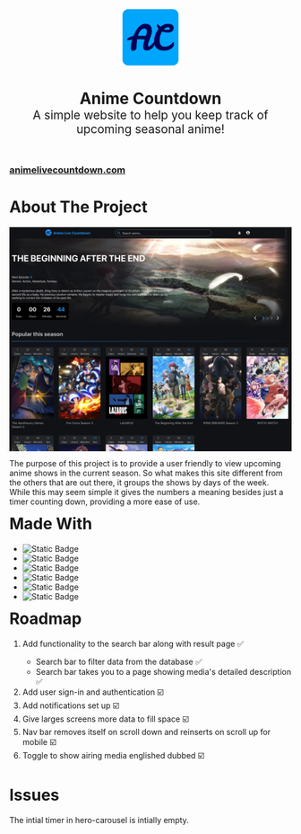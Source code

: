 <div align="center" style="margin-bottom: 30px"><img style="height: 100px; align-self:" src="./animeCountdownApp/public/icons/favicon.png"></div>
<h1 style="border-bottom: 0; text-align:center; margin-bottom: -30px;">Anime Countdown</h1>
<h2 style="border-bottom: 0; text-align:center; font-weight:normal; margin-bottom: 50px;">A simple website to help you keep track of upcoming seasonal anime!</h2>
<h3><a href="https://animelivecountdown.com" target="_blank">animelivecountdown.com</a></h3>
<h1>About The Project</h1>
<img src="./animeCountdownApp/public/images/preview-image.jpg"/>
<p style="margin-top: 10px;">The purpose of this project is to provide a user friendly to view upcoming anime shows in the current season. So what makes this site different from the others that are out there, it groups the shows by days of the week. While this may seem simple it gives the numbers a meaning besides just a timer counting down, providing a more ease of use.</p>
<h1 style="margin-top: 10px;">Made With</h1>
<ul>
    <li><img alt="Static Badge" src="https://img.shields.io/badge/Angular-000000?logo=angular"></li>
    <li><img alt="Static Badge" src="https://img.shields.io/badge/Spring_Boot-000000?logo=springboot">
    </li>
    <li><img alt="Static Badge" src="https://img.shields.io/badge/TypeScript-000000?logo=typescript">
    </li>
    <li><img alt="Static Badge" src="https://img.shields.io/badge/Render-000000?logo=render">
    </li>
    <li><img alt="Static Badge" src="https://img.shields.io/badge/Vercel-000000?logo=vercel">
    </li>
    <li><img alt="Static Badge" src="https://img.shields.io/badge/PostgreSQL-000000?logo=postgresql"></li>
</ul>
<h1 style="margin-top: 10px;">Roadmap</h1>
<ol>
    <li>Add functionality to the search bar along with result page ✅</li>
    <ul>
        <li>Search bar to filter data from the database ✅</li>
        <li>Search bar takes you to a page showing media's detailed description ✅</li>
    </ul>
    <li>Add user sign-in and authentication ☑️</li>
    <li>Add notifications set up ☑️</li>
    <li>Give larges screens more data to fill space ☑️</li>
    <li>Nav bar removes itself on scroll down and reinserts on scroll up for mobile ☑️</li>
    <li>Toggle to show airing media englished dubbed ☑️</li>
</ol>
<h1>Issues</h1>
<p>The intial timer in hero-carousel is intially empty.</p>

